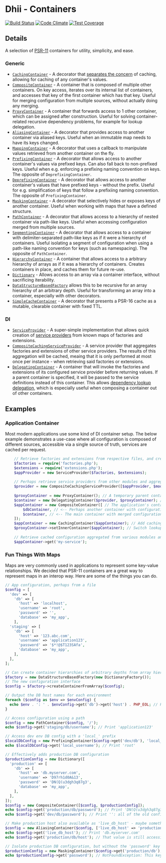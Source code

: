 # Dhii - Containers

[![Build Status](https://travis-ci.com/Dhii/containers.svg?branch=develop)](https://travis-ci.com/Dhii/containers)
[![Code Climate](https://codeclimate.com/github/Dhii/containers/badges/gpa.svg)](https://codeclimate.com/github/Dhii/containers)
[![Test Coverage](https://codeclimate.com/github/Dhii/containers/badges/coverage.svg)](https://codeclimate.com/github/Dhii/containers/coverage)

## Details
A selection of [PSR-11][] containers for utility, simplicity, and ease.

### Generic
- [`CachingContainer`][] - A decorator that [separates the concern][SoC] of caching, allowing for caching of any container's values.
- [`CompositeContainer`][] - A container that is composed of multiple other containers. On key access, iterates over its internal list of containers, and accesses that key of the first container which has that key. Useful for merging configuration from multiple sources, without actually doing any merging.
- [`ProxyContainer`][] - A container that forwards access to 1 other container, which can be assigned after construction. Useful for solving container-related recursive dependency problems, for example for lookup delegation.
- [`AliasingContainer`][] - A decorator that provides access to another container via aliased keys. Useful when an immutable map needs to have its keys changed.
- [`MappingContainer`][] - A decorator that uses a callback to manipulate values retrieved from another container on the fly.
- [`PrefixingContainer`][] - A decorator that allows access to another container's values via prefixed keys. Can also fall back to non-prefixed keys. Useful when e.g. enforcing a prefixing naming convention on keys. The opposite of `DeprefixingContainer`.
- [`DeprefixingContainer`][] - A decorator that allows access to another container's values that have prefixed keys - without the prefix. Useful for e.g. simplification of keys that follow a prefixiing naming convention. The opposite of `PrefixingContainer`.
- [`MaskingContainer`][] - A decorator that selectively hides or exposes keys of another container. Useful when working with maps that have a defined structure.
- [`PathContainer`][] - A decorator that allows access to a hierarchy of nested container via path-like keys. Useful when accessing configuration merged from multiple sources.
- [`SegmentingContainer`][] - A decorator that allows access to a container with delimiter-separated path-like keys as if it were a hierarchy of containers. Useful isolating a segment of configuration when using a path-like naming convention for keys (such as namespacing). The opposite of `PathContainer`.
- [`HierarchyContainer`][] - A container that allows access to a arbitrary hierarchy of arrays as if it was a hierarchy of containers. Creates containers in place, and caches them for future re-use.
- [`Dictionary`][] - Allows access to an array via a container interface, without sacrificing iterability.
- [`DataStructureBasedFactory`][] allows this to be recursive for an array hierarchy of an arbitrary depth. Useful for transforming an array into a container, especially with other decorators.
- [`SimpleCacheContainer`][] - A decorator that presents a PSR-16 cache as a mutable, clearable container with fixed TTL.

### DI
- [`ServiceProvider`][] - A super-simple implementation that allows quick creation of  [service providers][Service Provider] from known maps of factories and extensions.
- [`CompositeCachingServiceProvider`][] - A service provider that aggregates factories and extensions of other service providers. The results of this aggregation will be cached, meaing that it is only performed at most once per instance - when retrieving said factories or extensions.
- [`DelegatingContainer`][] - A container that will invoke the factories and extensions of its configured service provider before returning values. If a parent container is specified, it will be passed to the service definitions instead of this container. This allows [dependency lookup delegation][DDL], which is especially useful when composing a container out of other containers.

## Examples

### Application Container
Most modern applications use some kind of DI container setup. The below example demonstrates a use-case where all configuration is composed of different sources, accessible via a single source of truth, services are cached per request.

```php
    // Retrieve factories and extensions from respective files, and create a service provider with them
    $factories = require('factories.php');
    $extensions = require('extensions.php');
    $appProvider = new ServiceProvider($factories, $extensions);
    
    // Perhaps retrieve service providers from other modules and aggregate them
    $provider = new CompositeCachingServiceProvider([$appProvider, $moduleProviderA, $moduleProviderB]);
    
    $proxyContainer = new ProxyContainer(); // A temporary parent container for lookup delegation
    $container = new DelegatingContainer($provider, $proxyContainer); // Container with application configuration
    $appContainer = new CompositeContainer([ // The application's container
        $dbContainer, // <-- Perhaps another container with configuration from DB
        $container, // <-- The main container with merged configuration from modules
    ]);
    $appContainer = new CachingContainer($appContainer); // Add caching, so that each service definition is only invoked once
    $proxyContainer->setInnerContainer($appContainer); // Switch lookup to the application's main container, making it available in service definitions
    
    // Retrieve cached configuration aggregated from various modules and other sources, sucha as the database or a remote API
    $appContainer->get('my-service');
```

### Fun Things With Maps
Maps are very commonly used in applications to represent some key-value relationships. We decided that PSR-11 containers are a great way to represent maps in an interop way. Here are some of the things you can do.

```php
// App configuration, perhaps from a file
$config = [
  'dev' => [
    'db' => [
      'host' => 'localhost',
      'username' => 'root',
      'password' => '',
      'database' => 'my_app',
    ],
  'staging' => [
    'db' => [
      'host' => '123.abc.com',
      'username' => 'application123',
      'password' => '$*!@$T123SAfa',
      'database' => 'my_app',
    ],
  ],
];

// Can create container hierarchies of arbitrary depths from array hierarchies
$factory = new DataStructureBasedFactory(new DictionaryFactory());
// The new configuration interface
$config = $factory->createContainerFromArray($config);

// Output the DB host names for each environment
foreach ($config as $env => $envConfig) {
  echo $env . ': ' . $envConfig->get('db')->get('host') . PHP_EOL; // Print 'dev: localhost' then 'staging: 123.abc.com'
}

// Access configuration using a path
$config = new PathContainer($config, '/');
echo $config->get('staging/db/username'); // Print 'application123'

// Access dev env DB config with a 'local_' prefix
$localDbConfig = new PrefixingContainer($config->get('dev/db'), 'local_');
echo $localDbConfig->get('local_username'); // Print 'root'

// Effectively adds production DB configuration
$productionConfig = new Dictionary([
  'production' => [
    'db' => [
      'host' => 'db.myserver.com',
      'username' => 'D97rh1d0A&13',
      'password' => 'DN(Q(u3dgh3q87g3',
      'database' => 'my_app',
    ],
  ],
]);
$config = new CompositeContainer([$config, $productionConfig]);
echo $config->get('production/db/password'); // Print 'DN(Q(u3dgh3q87g3'
echo $config->get('dev/db/password'); // Print '': all of the old configuration is available on this new container

// Make production host also available as 'live_db_host' - maybe something requires it to be at that key, and not in a path
$config = new AliasingContainer($config, ['live_db_host' => 'production/db/host']);
echo $config->get('live_db_host'); // Print 'db.myserver.com'
echo $config->get('production/db/host'); // That value is still accessible by the original full path

// Isolate production DB configuration, but without the 'password' key - perhaps to be passed to the UI, or another untrusted party
$productionConfig = new MaskingContainer($config->get('production/db'), true, ['password' => false]);
echo $productionConfig->get('password'); // NotFoundException: This key does not exist for this container
```


[Service Provider]: https://github.com/container-interop/service-provider/
[Dhii]: https://github.com/Dhii/dhii
[PSR-11]: https://github.com/php-fig/fig-standards/blob/master/accepted/PSR-11-container.md
[SoC]: https://dev.to/xedinunknown/separation-of-concerns-3e7d

[`ServiceProvider`]: https://github.com/Dhii/containers/blob/develop/src/ServiceProvider.php
[`CompositeCachingServiceProvider`]: https://github.com/Dhii/containers/blob/develop/src/CompositeCachingServiceProvider.php
[`DelegatingContainer`]: https://github.com/Dhii/containers/blob/develop/src/DelegatingContainer.php
[`CachingContainer`]: https://github.com/Dhii/containers/blob/develop/src/CachingContainer.php
[`CompositeContainer`]: https://github.com/Dhii/containers/blob/develop/src/CompositeContainer.php
[`ProxyContainer`]: https://github.com/Dhii/containers/blob/develop/src/ProxyContainer.php
[`AliasingContainer`]: https://github.com/Dhii/containers/blob/develop/src/AliasingContainer.php
[`MappingContainer`]: https://github.com/Dhii/containers/blob/develop/src/MappingContainer.php
[`PrefixingContainer`]: https://github.com/Dhii/containers/blob/develop/src/PrefixingContainer.php
[`DeprefixingContainer`]: https://github.com/Dhii/containers/blob/develop/src/DeprefixingContainer.php
[`MaskingContainer`]: https://github.com/Dhii/containers/blob/develop/src/MaskingContainer.php
[`PathContainer`]: https://github.com/Dhii/containers/blob/develop/src/PathContainer.php
[`SegmentingContainer`]: https://github.com/Dhii/containers/blob/develop/src/SegmentingContainer.php
[`HierarchyContainer`]: https://github.com/Dhii/containers/blob/develop/src/HierarchyContainer.php
[`Dictionary`]: https://github.com/Dhii/containers/blob/develop/src/Dictionary.php
[`DataStructureBasedFactory`]: https://github.com/Dhii/containers/blob/develop/src/DataStructureBasedFactory.php
[`SimpleCacheContainer`]: https://github.com/Dhii/containers/blob/develop/src/SimpleCacheContainer.php

[DDL]: https://thecodingmachine.io/psr-11-an-in-depth-view-at-the-delegate-lookup-feature
